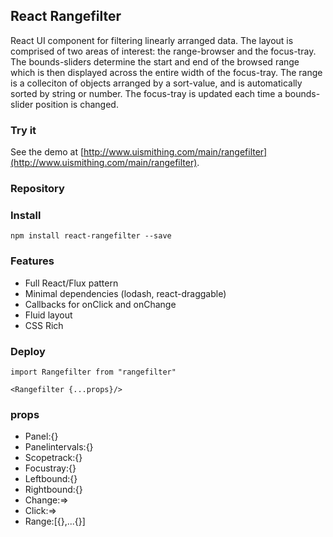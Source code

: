 ## React Rangefilter

React UI component for filtering linearly arranged data. The layout is comprised of two areas of interest: the range-browser and the focus-tray. The bounds-sliders determine the start and end of the browsed range which is then displayed across the entire width of the focus-tray. The range is a colleciton of objects arranged by a sort-value, and is automatically sorted by string or number. The focus-tray is updated each time a bounds-slider position is changed.

### Try it
See the demo at [http://www.uismithing.com/main/rangefilter](http://www.uismithing.com/main/rangefilter).

### Repository


### Install

`npm install react-rangefilter --save`

### Features
  * Full React/Flux pattern
  * Minimal dependencies (lodash, react-draggable)
  * Callbacks for onClick and onChange
  * Fluid layout
  * CSS Rich

### Deploy
`import Rangefilter from "rangefilter"`

`<Rangefilter {...props}/>`

### props
  * Panel:{}
  * Panelintervals:{}
  * Scopetrack:{}
  * Focustray:{}
  * Leftbound:{}
  * Rightbound:{}
  * Change:=>
  * Click:=>
  * Range:[{},...{}]
